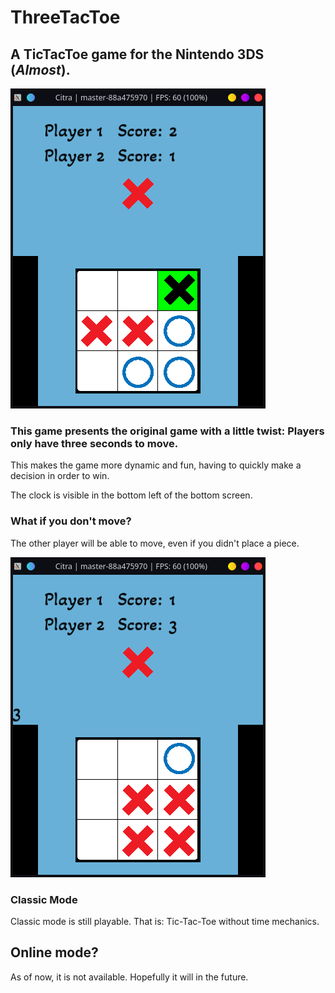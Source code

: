 # ThreeTacToe
## A TicTacToe game for the Nintendo 3DS (*Almost*).

![Classic Game](/pictures/1.png)


### This game presents the original game with a little twist: Players only have three seconds to move.

This makes the game more dynamic and fun, having to quickly make a decision in order to win.

The clock is visible in the bottom left of the bottom screen.

### What if you don't move?
The other player will be able to move, even if you didn't place a piece.

![Added Time Mechanic](/pictures/2.png)

### Classic Mode
Classic mode is still playable. That is: Tic-Tac-Toe without time mechanics.

## Online mode?
As of now, it is not available. Hopefully it will in the future.


